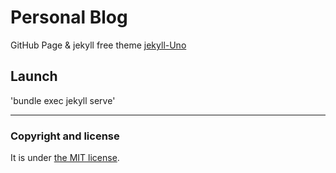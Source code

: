 # Personal Blog

GitHub Page & jekyll free theme [jekyll-Uno](https://github.com/joshgerdes/jekyll-uno)

## Launch
'bundle exec jekyll serve'

---
### Copyright and license

It is under [the MIT license](/LICENSE).

